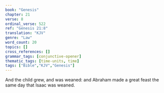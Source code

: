 ```yaml
---
book: "Genesis"
chapter: 21
verse: 8
ordinal_verse: 522
ref: "Genesis 21:8"
translation: "KJV"
genre: "Law"
word_count: 20
topics: []
cross_references: []
grammar_tags: [conjunctive-opener]
thematic_tags: [time-units, time]
tags: ["Bible","KJV","Genesis"]
---
```

And the child grew, and was weaned: and Abraham made a great feast the same day that Isaac was weaned.
